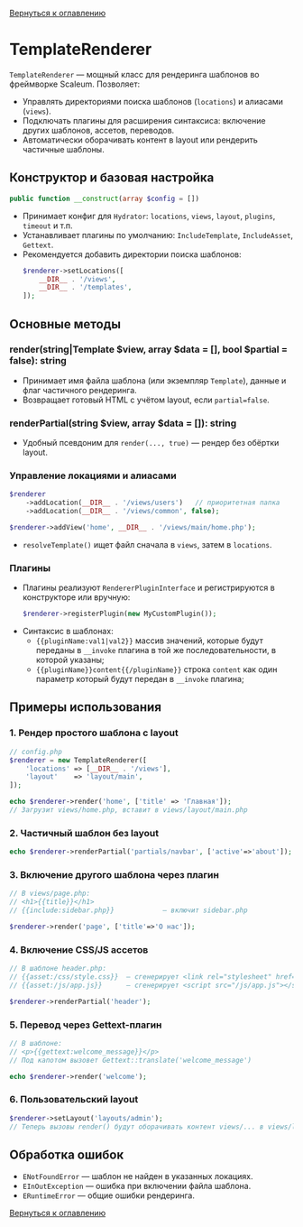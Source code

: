 [Вернуться к оглавлению](../../../index.md)
# TemplateRenderer

`TemplateRenderer` — мощный класс для рендеринга шаблонов во фреймворке Scaleum. Позволяет:

- Управлять директориями поиска шаблонов (`locations`) и алиасами (`views`).
- Подключать плагины для расширения синтаксиса: включение других шаблонов, ассетов, переводов.
- Автоматически оборачивать контент в layout или рендерить частичные шаблоны.

## Конструктор и базовая настройка

```php
public function __construct(array $config = [])
```
- Принимает конфиг для `Hydrator`: `locations`, `views`, `layout`, `plugins`, `timeout` и т.п.
- Устанавливает плагины по умолчанию: `IncludeTemplate`, `IncludeAsset`, `Gettext`.
- Рекомендуется добавить директории поиска шаблонов:
  ```php
  $renderer->setLocations([
      __DIR__ . '/views',
      __DIR__ . '/templates',
  ]);
  ```

## Основные методы

### render(string|Template \$view, array \$data = [], bool \$partial = false): string
- Принимает имя файла шаблона (или экземпляр `Template`), данные и флаг частичного рендеринга.
- Возвращает готовый HTML с учётом layout, если `partial=false`.

### renderPartial(string \$view, array \$data = []): string
- Удобный псевдоним для `render(..., true)` — рендер без обёртки layout.

### Управление локациями и алиасами
```php
$renderer
    ->addLocation(__DIR__ . '/views/users')   // приоритетная папка
    ->addLocation(__DIR__ . '/views/common', false);

$renderer->addView('home', __DIR__ . '/views/main/home.php');
```
- `resolveTemplate()` ищет файл сначала в `views`, затем в `locations`.

### Плагины
- Плагины реализуют `RendererPluginInterface` и регистрируются в конструкторе или вручную:
  ```php
  $renderer->registerPlugin(new MyCustomPlugin());
  ```
- Синтаксис в шаблонах:
  - `{{pluginName:val1|val2}}` массив значений, которые будут переданы в `__invoke` плагина в той же последовательности, в которой указаны;
  - `{{pluginName}}content{{/pluginName}}` строка `content` как один параметр который будут передан в `__invoke` плагина;

## Примеры использования

### 1. Рендер простого шаблона с layout
```php
// config.php
$renderer = new TemplateRenderer([
    'locations' => [__DIR__ . '/views'],
    'layout'    => 'layout/main',
]);

echo $renderer->render('home', ['title' => 'Главная']);
// Загрузит views/home.php, вставит в views/layout/main.php
```

### 2. Частичный шаблон без layout
```php
echo $renderer->renderPartial('partials/navbar', ['active'=>'about']);
```

### 3. Включение другого шаблона через плагин
```php
// В views/page.php:
// <h1>{{title}}</h1>
// {{include:sidebar.php}}            — включит sidebar.php

$renderer->render('page', ['title'=>'О нас']);
```

### 4. Включение CSS/JS ассетов
```php
// В шаблоне header.php:
// {{asset:/css/style.css}}  — сгенерирует <link rel="stylesheet" href="/css/style.css">
// {{asset:/js/app.js}}      — сгенерирует <script src="/js/app.js"></script>

$renderer->renderPartial('header');
```

### 5. Перевод через Gettext-плагин
```php
// В шаблоне:
// <p>{{gettext:welcome_message}}</p>
// Под капотом вызовет Gettext::translate('welcome_message')

echo $renderer->render('welcome');
```

### 6. Пользовательский layout
```php
$renderer->setLayout('layouts/admin');
// Теперь вызовы render() будут оборачивать контент views/... в views/layouts/admin.php
```

## Обработка ошибок

- `ENotFoundError` — шаблон не найден в указанных локациях.
- `EInOutException` — ошибка при включении файла шаблона.
- `ERuntimeError` — общие ошибки рендеринга.

[Вернуться к оглавлению](../../../index.md)